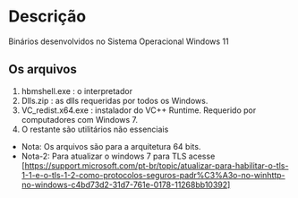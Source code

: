 # Descrição

Binários desenvolvidos no Sistema Operacional Windows 11

## Os arquivos

1. hbmshell.exe : o interpretador
1. Dlls.zip : as dlls requeridas por todos os Windows.
2. VC_redist.x64.exe : instalador do VC++ Runtime. Requerido por computadores com Windows 7.
3. O restante são utilitários não essenciais 


* Nota: Os arquivos são para a arquitetura 64 bits.
* Nota-2: Para atualizar o windows 7 para TLS acesse [https://support.microsoft.com/pt-br/topic/atualizar-para-habilitar-o-tls-1-1-e-o-tls-1-2-como-protocolos-seguros-padr%C3%A3o-no-winhttp-no-windows-c4bd73d2-31d7-761e-0178-11268bb10392]
